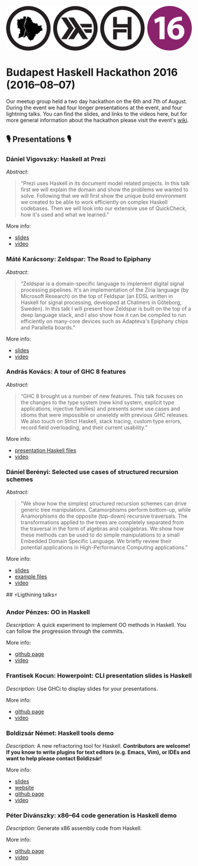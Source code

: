 ![logo](bph16_logo.png)

# Budapest Haskell Hackathon 2016 (2016–08–07)


Our meetup group held a two day hackathon on the 6th and 7th of August. During the event we had four longer presentations at the event, and four lightning talks. You can find the slides, and links to the videos here, but for more general information about the hackathon please visit the event's [wiki][wiki].

## 🎙️ Presentations 🎙️

### Dániel Vigovszky: Haskell at Prezi

_Abstract_:
> “Prezi uses Haskell in its document model related projects. In this talk first we will explain the domain and show the problems we wanted to solve. Following that we will first show the unique build environment we created to be able to work efficiently on complex Haskell codebases. Then we will look into our extensive use of QuickCheck, how it's used and what we learned.”

More info:

* [slides](https://prezi.com/p/j0dehuddmj1d/)
* [video][yt_prezi]

### Máté Karácsony: Zeldspar: The Road to Epiphany

_Abstract_:
> “Zeldspar is a domain-specific language to implement digital signal processing pipelines. It's an implementation of the Ziria language (by Microsoft Research) on the top of Feldspar (an EDSL written in Haskell for signal processing, developed at Chalmers in Göteborg, Sweden). In this talk I will present how Zeldspar is built on the top of a deep language stack, and I also show how it can be compiled to run efficiently on many-core devices such as Adapteva's Epiphany chips and Parallella boards.”

More info:

* [slides](presentations/MKaracsony_Zeldspar/Zeldspar_the_road_to_epiphany.pdf)
* [video][yt_zeldspar]

### András Kovács: A tour of GHC 8 features

_Abstract:_
> “GHC 8 brought us a number of new features. This talk focuses on the changes to the type system (new kind system, explicit type applications, injective families) and presents some use cases and idioms that were impossible or unwieldy with previous GHC releases. We also touch on Strict Haskell, stack tracing, custom type errors, record field overloading, and their current usability.”

More info:

* [presentation Haskell files](presentations/AKovacs_GHC8)
* [video][yt_ghc8]

### Dániel Berényi: Selected use cases of structured recursion schemes

_Abstract:_
> "We show how the simplest structured recursion schemes can drive generic tree manipulations. Catamorphisms perform bottom-up, while Anamorphisms do the opposite (top-down) recursive traversals. The transformations applied to the trees are completely separated from the traversal in the form of algebras and coalgebras. We show how these methods can be used to do simple manipulations to a small Embedded Domain Specific Language. We briefly review their potential applications in High-Performance Computing applications.”

More info:

* [slides](presentations/DBerenyi_Recursion_schemes/DBerenyi_HaskellHackathon.pdf)
* [example files](presentations/DBerenyi_Recursion_schemes/)
* [video][yt_gpulab]


## ⚡️Ligthining talks⚡️

### Andor Pénzes: OO in Haskell
_Description:_ A quick experiment to implement OO methods in Haskell. You can follow the progression through the commits.

More info:

* [github page][oo_haskell]
* [video][yt_oo]

### Frantisek Kocun: Howerpoint: CLI presentation slides is Haskell
_Description:_ Use GHCi to display slides for your presentations.

More info:

* [github page][howerpoint]
* [video][yt_hower]

### Boldizsár Német: Haskell tools demo
_Description:_ A new refractoring tool for Haskell.
**Contributors are welcome! If you know to write plugins for text editors (e.g. Emacs, Vim), or IDEs and want to help please contact Boldizsár!**

More info:

* [slides](lightning_talks/BNemeth_Haskell_tools.pdf)
* [website][htoolsweb]
* [github page][htoolsgit]
* [video][yt_htools]

### Péter Divánszky: x86–64 code generation is Haskell demo
_Description:_ Generate x86 assembly code from Haskell.

More info:

* [github page][x86]
* [video][yt_x86]

[wiki]: https://wiki.haskell.org/Budapest_Hackathon_2016
[oo_haskell]: https://github.com/andorp/oo-haskell
[howerpoint]: https://github.com/fokot/howerpoint
[htoolsweb]: http://haskelltools.org
[htoolsgit]: https://github.com/haskell-tools/haskell-tools
[x86]: https://github.com/divipp/x86-64
[yt_prezi]: https://www.youtube.com/watch?v=5fnQWaIS30A
[yt_zeldspar]: https://www.youtube.com/watch?v=GY5SxLkVyp4
[yt_gpulab]: https://www.youtube.com/watch?v=0Od_smjZ_jU
[yt_ghc8]: https://www.youtube.com/watch?v=cCGqV90jyOc
[yt_oo]: https://www.youtube.com/watch?v=vw9PKN7EwTs
[yt_hower]: https://www.youtube.com/watch?v=C88Og_lX22E
[yt_htools]: https://www.youtube.com/watch?v=wpNxuR-XgNQ
[yt_x86]: https://www.youtube.com/watch?v=H8gPOHb2A-0
